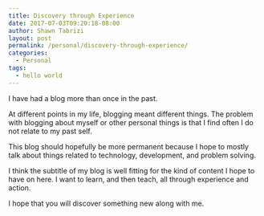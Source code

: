 ```yaml
---
title: Discovery through Experience
date: 2017-07-03T09:20:18-08:00
author: Shawn Tabrizi
layout: post
permalink: /personal/discovery-through-experience/
categories:
  - Personal
tags:
  - hello world
---
```

<p>I have had a blog more than once in the past.</p>

<p>At different points in my life, blogging meant different things. The problem with blogging about myself or other personal things is that I find often I do not relate to my past self.</p>

<p>This blog should hopefully be more permanent because I hope to mostly talk about things related to technology, development, and problem solving.</p>

<p>I think the subtitle of my blog is well fitting for the kind of content I hope to have on here. I want to learn, and then teach, all through experience and action.</p>

<p>I hope that you will discover something new along with me.</p>